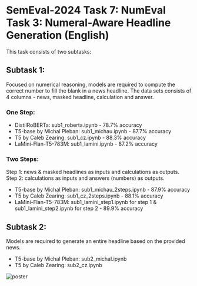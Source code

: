 # SemEval-2024 Task 7: NumEval Task 3: Numeral-Aware Headline Generation (English)

This task consists of two subtasks:

## Subtask 1: 

Focused on numerical reasoning, models are required to compute the correct number to fill the blank in a news headline. The data sets consists of 4 columns - news, masked headline, calculation and answer. 

### One Step: 

* DistilRoBERTa: sub1_roberta.ipynb - 78.7% accuracy
* T5-base by Michal Pleban: sub1_michau.ipynb - 87.7% accuracy
* T5 by Caleb Zearing: sub1_cz.ipynb - 88.3% accuracy
* LaMini-Flan-T5-783M: sub1_lamini.ipynb - 87.2% accuracy

### Two Steps: 
Step 1: news & masked headlines as inputs and calculations as outputs.
Step 2: calculations as inputs and answers (numbers) as outputs. 

* T5-base by Michal Pleban: sub1_michau_2steps.ipynb - 87.9% accuracy
* T5 by Caleb Zearing: sub1_cz_2steps.ipynb - 88.1% accuracy
* LaMini-Flan-T5-783M: sub1_lamini_step1.ipynb for step 1 & sub1_lamini_step2.ipynb for step 2 - 89.9% accuracy

## Subtask 2: 

Models are required to generate an entire headline based on the provided news. 

* T5-base by Michal Pleban: sub2_michal.ipynb 
* T5 by Caleb Zearing: sub2_cz.ipynb



![poster](https://github.com/clulab/numeval-2024/assets/101580620/416360d8-8a4f-49e0-a45d-64cc1e56fa9b)
